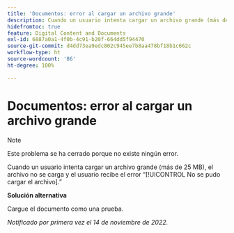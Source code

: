```yaml
---
title: 'Documentos: error al cargar un archivo grande'
description: Cuando un usuario intenta cargar un archivo grande (más de 25 MB), el archivo no se carga y el usuario recibe el error ‘No se pudo cargar el archivo’.
hidefromtoc: true
feature: Digital Content and Documents
exl-id: 6887a0a1-4f0b-4c91-b20f-664dd5f94470
source-git-commit: d4dd73ea9edc802c945ee7b8aa478bf18b1c662c
workflow-type: ht
source-wordcount: '86'
ht-degree: 100%

---
```


# Documentos: error al cargar un archivo grande

<!--This article is on WF and WFP TOCs-->

>[!NOTE]
>
>Este problema se ha cerrado porque no existe ningún error.

Cuando un usuario intenta cargar un archivo grande (más de 25 MB), el archivo no se carga y el usuario recibe el error “[!UICONTROL No se pudo cargar el archivo].”

**Solución alternativa**

Cargue el documento como una prueba.

_Notificado por primera vez el 14 de noviembre de 2022._
